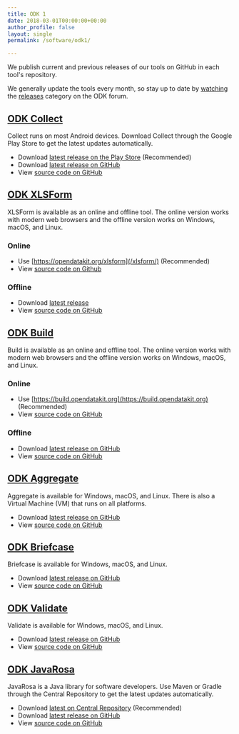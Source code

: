 ```yaml
---
title: ODK 1
date: 2018-03-01T00:00:00+00:00
author_profile: false
layout: single
permalink: /software/odk1/

---
```


We publish current and previous releases of our tools on GitHub in each tool's repository. 

We generally update the tools every month, so stay up to date by [watching](https://forum.opendatakit.org/t/9066) the [releases](https://forum.opendatakit.org/c/releases) category on the ODK forum.

## [ODK Collect](#odk-collect)

Collect runs on most Android devices. Download Collect through the Google Play Store to get the latest updates automatically.

* Download [latest release on the Play Store](https://play.google.com/store/apps/details?id=org.odk.collect.android) (Recommended)
* Download [latest release on GitHub](https://github.com/opendatakit/collect/releases/latest)
* View [source code on GitHub](https://github.com/opendatakit/collect)

## [ODK XLSForm](#odk-xlsform)

XLSForm is available as an online and offline tool. The online version works with modern web browsers and the offline version works on Windows, macOS, and Linux.

### Online
* Use [https://opendatakit.org/xlsform](/xlsform/) (Recommended)
* View [source code on Github](https://github.com/opendatakit/xlsform-online)

### Offline
* Download [latest release](https://github.com/opendatakit/xlsform-offline/releases/latest)
* View [source code on GitHub](https://github.com/opendatakit/xlsform-offline)

## [ODK Build](#odk-build)

Build is available as an online and offline tool. The online version works with modern web browsers and the offline version works on Windows, macOS, and Linux.

### Online
* Use [https://build.opendatakit.org](https://build.opendatakit.org) (Recommended)
* View [source code on GitHub](https://github.com/opendatakit/build)

### Offline
* Download [latest release on GitHub](https://github.com/opendatakit/build/releases/latest)
* View [source code on GitHub](https://github.com/opendatakit/build)

## [ODK Aggregate](#odk-aggregate)

Aggregate is available for Windows, macOS, and Linux. There is also a Virtual Machine (VM) that runs on all platforms. 

* Download [latest release on GitHub](https://github.com/opendatakit/aggregate/releases/latest)
* View [source code on GitHub](https://github.com/opendatakit/aggregate)

## [ODK Briefcase](#odk-briefcase)

Briefcase is available for Windows, macOS, and Linux.

* Download [latest release on GitHub](https://github.com/opendatakit/briefcase/releases/latest)
* View [source code on GitHub](https://github.com/opendatakit/briefcase)

## [ODK Validate](#odk-validate)

Validate is available for Windows, macOS, and Linux.

* Download [latest release on GitHub](https://github.com/opendatakit/validate/releases/latest)
* View [source code on GitHub](https://github.com/opendatakit/validate)

## [ODK JavaRosa](#odk-javarosa)

JavaRosa is a Java library for software developers. Use Maven or Gradle through the Central Repository to get the latest updates automatically.

* Download [latest on Central Repository](https://search.maven.org/#search%7Cga%7C1%7Ca%3A%22opendatakit-javarosa%22) (Recommended)
* Download [latest release on GitHub](https://github.com/opendatakit/javarosa/releases/latest)
* View [source code on GitHub](https://github.com/opendatakit/javarosa)